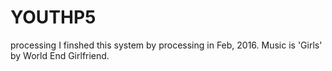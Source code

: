 # YOUTHP5
processing
I finshed this system by processing in Feb, 2016.
Music is 'Girls' by World End Girlfriend.
